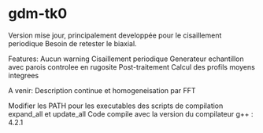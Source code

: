 # gdm-tk0
Version mise jour, principalement developpée pour le cisaillement periodique
Besoin de retester le biaxial.

Features:
Aucun warning
Cisaillement periodique 
Generateur echantillon avec parois controlee en rugosite
Post-traitement
Calcul des profils moyens integrees

A venir:
Description continue et homogeneisation par FFT

Modifier les PATH pour les executables des scripts de compilation expand_all et update_all
Code compile avec la version du compilateur g++ : 4.2.1

